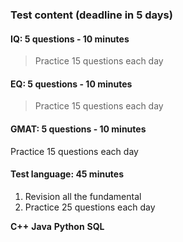 

### **Test content** (deadline in 5 days)
#### IQ: 5 questions - 10 minutes  
> Practice 15 questions each day


#### EQ: 5 questions - 10 minutes
> Practice 15 questions each day


#### GMAT: 5 questions - 10 minutes
Practice 15 questions each day

#### Test language: 45 minutes
1) Revision all the fundamental 
2) Practice 25 questions each day

**C++**
**Java**
**Python**
**SQL**



